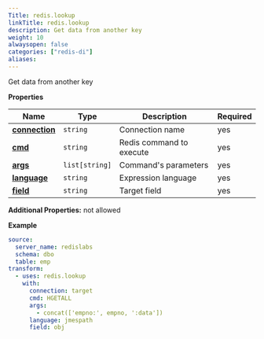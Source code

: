 ```yaml
---
Title: redis.lookup
linkTitle: redis.lookup
description: Get data from another key
weight: 10
alwaysopen: false
categories: ["redis-di"]
aliases:
---
```


Get data from another key

**Properties**

| Name                             | Type           | Description               | Required |
| -------------------------------- | -------------- | ------------------------- | -------- |
| [**connection**](#option1fields) | `string`       | Connection name<br/>      | yes      |
| [**cmd**](#option1fields)        | `string`       | Redis command to execute<br/>   | yes      |
| [**args**](#option1fields)       | `list[string]` | Command's parameters<br/> | yes      |
| [**language**](#option1fields)   | `string`       | Expression language<br/>  | yes      |
| [**field**](#option1fields)      | `string`       | Target field<br/>         | yes      |

**Additional Properties:** not allowed

**Example**

```yaml
source:
  server_name: redislabs
  schema: dbo
  table: emp
transform:
  - uses: redis.lookup
    with:
      connection: target
      cmd: HGETALL
      args:
        - concat(['empno:', empno, ':data'])
      language: jmespath
      field: obj
```
